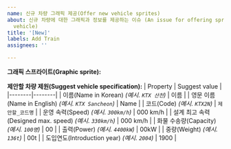 ```yaml
---
name: 신규 차량 그래픽 제공(Offer new vehicle sprites)
about: 신규 차량에 대한 그래픽과 정보를 제공하는 이슈 (An issue for offering sprites and info for new
  vehicle)
title: '[New]'
labels: Add Train
assignees: ''

---
```


**그래픽 스프라이트(Graphic sprite):**
<!--
여기에 그래픽 스프라이트를 첨부하세요.
Please attach the graphic sprite here.
-->


**제안할 차량 제원(Suggest vehicle specification):**
| Property | Suggest value |
|--------|--------|
| 이름(Name in Korean) _(예시. ``KTX 산천``)_ | 이름 |
| 영문 이름(Name in English) _(예시. ``KTX Sancheon``)_ | Name |
| 코드(Code) _(예시. ``KTX2N``)_ | ``제안할_코드명`` |
| 운영 속력(Speed) _(예시. ``300km/h``)_ | 000 km/h |
| 설계 최고 속력(Designed max. speed) _(예시. ``330km/h``)_ | 000 km/h |
| 화물 수송량(Capacity) _(예시. ``100명``)_ | 00 |
| 출력(Power) _(예시. ``4400kW``)_ | 00kW |
| 중량(Weight) _(예시. ``136t``)_ | 00t |
| 도입연도(Introduction year) _(예시. ``2004``)_ | 1900 |

